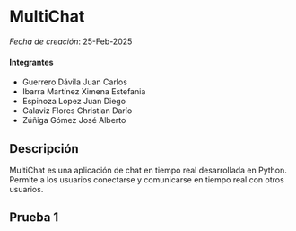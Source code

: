 # MultiChat
*Fecha de creación*: 25-Feb-2025
#### Integrantes
- Guerrero Dávila Juan Carlos
- Ibarra Martínez Ximena Estefania
- Espinoza Lopez Juan Diego
- Galaviz Flores Christian Darío
- Zúñiga Gómez José Alberto
## Descripción
MultiChat es una aplicación de chat en tiempo real desarrollada en Python. 
Permite a los usuarios conectarse y comunicarse en tiempo real con otros usuarios.

## Prueba 1